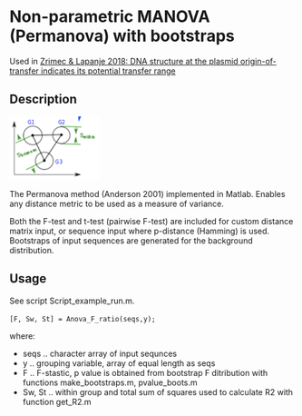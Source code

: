 # Non-parametric MANOVA (Permanova) with bootstraps

Used in [Zrimec & Lapanje 2018: DNA structure at the plasmid origin-of-transfer indicates its potential transfer range](https://www.nature.com/articles/s41598-018-20157-y)

## Description

<img src="https://github.com/JanZrimec/NP_MANOVA_bootstrap/blob/master/Figure_1.png" width="160">

The Permanova method (Anderson 2001) implemented in Matlab. Enables any distance metric to be used as a measure of variance.

Both the F-test and t-test (pairwise F-test) are included for custom distance matrix input, or sequence input where p-distance (Hamming) is used. Bootstraps of input sequences are generated for the background distribution.

## Usage
See script Script_example_run.m.

```[F, Sw, St] = Anova_F_ratio(seqs,y);```

where:
* seqs .. character array of input sequnces
* y .. grouping variable, array of equal length as seqs
* F .. F-stastic, p value is obtained from bootstrap F ditribution with functions make_bootstraps.m, pvalue_boots.m
* Sw, St .. within group and total sum of squares used to calculate R2 with function get_R2.m
